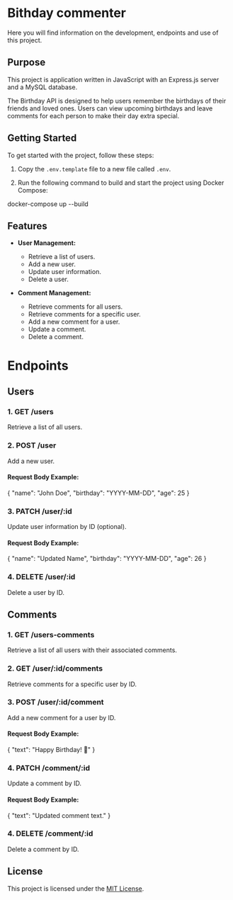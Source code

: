 # Bithday commenter

Here you will find information on the development, endpoints and use of this project.

## Purpose

This project is application written in JavaScript with an Express.js server and a MySQL database.

The Birthday API is designed to help users remember the birthdays of their friends and loved ones. Users can view upcoming birthdays and leave comments for each person to make their day extra special.

## Getting Started

To get started with the project, follow these steps:

1. Copy the `.env.template` file to a new file called `.env`.

2. Run the following command to build and start the project using Docker Compose:
   
docker-compose up --build


## Features

- **User Management:**

  - Retrieve a list of users.
  - Add a new user.
  - Update user information.
  - Delete a user.

- **Comment Management:**
  - Retrieve comments for all users.
  - Retrieve comments for a specific user.
  - Add a new comment for a user.
  - Update a comment.
  - Delete a comment.

# Endpoints

## Users

### 1. GET /users

Retrieve a list of all users.

### 2. POST /user

Add a new user.

#### Request Body Example:

{
"name": "John Doe",
"birthday": "YYYY-MM-DD",
"age": 25
}

### 3. PATCH /user/:id

Update user information by ID (optional).

#### Request Body Example:

{
"name": "Updated Name",
"birthday": "YYYY-MM-DD",
"age": 26
}

### 4. DELETE /user/:id

Delete a user by ID.

## Comments

### 1. GET /users-comments

Retrieve a list of all users with their associated comments.

### 2. GET /user/:id/comments

Retrieve comments for a specific user by ID.

### 3. POST /user/:id/comment

Add a new comment for a user by ID.

#### Request Body Example:

{
"text": "Happy Birthday! 🎉"
}

### 4. PATCH /comment/:id

Update a comment by ID.

#### Request Body Example:

{
"text": "Updated comment text."
}

### 4. DELETE /comment/:id

Delete a comment by ID.

## License

This project is licensed under the [MIT License](LICENSE).
